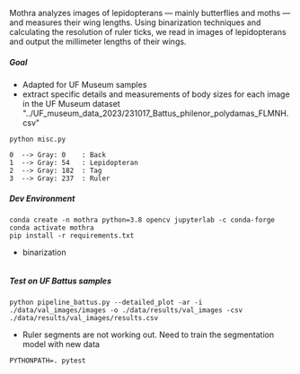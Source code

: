 
Mothra analyzes images of lepidopterans — mainly butterflies and moths — and measures their wing lengths. Using binarization techniques and calculating the resolution of ruler ticks, we read in images of lepidopterans and output the millimeter lengths of their wings.

##### Goal
- Adapted for UF Museum samples
- extract specific details and measurements of body sizes for each image in the UF Museum dataset "../UF_museum_data_2023/231017_Battus_philenor_polydamas_FLMNH.csv"

```
python misc.py

0  --> Gray: 0    : Back 
1  --> Gray: 54   : Lepidopteran
2  --> Gray: 182  : Tag
3  --> Gray: 237  : Ruler
```

##### Dev Environment

```
conda create -n mothra python=3.8 opencv jupyterlab -c conda-forge
conda activate mothra
pip install -r requirements.txt
```
- binarization
```

```

##### Test on UF Battus samples

```
python pipeline_battus.py --detailed_plot -ar -i ./data/val_images/images -o ./data/results/val_images -csv ./data/results/val_images/results.csv
```
- Ruler segments are not working out. Need to train the segmentation model with new data

```
PYTHONPATH=. pytest

```